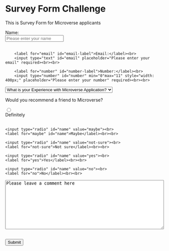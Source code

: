 <!DOCTYPE html>
<html lang="en">
<head>
    <meta charset="UTF-8">
    <meta http-equiv="X-UA-Compatible" content="IE=edge">
    <meta name="viewport" content="width=device-width, initial-scale=1.0">
    <link rel="stylesheet" href="C:\Users\U A E\Documents\desktop files\Desktop\my tasks\microverse\microverseSurvey.css">
    <title>microverseSurvey</title>
</head>
<body>
    <h1 id="title">Survey Form Challenge</h1>
    <p id="description">This is Survey Form for Microverse applicants</p>
    <form action="form" id="survey-form">
        <label for="name" id="name-label">Name:</label><br>
        <input type="text" id="name" placeholder="Please enter your name"><br><br>

        <label for="email" id="email-label">Email:</label><br>
        <input type="text" id="email" placeholder="Please enter your email" required><br><br>

        <label for="number" id="number-label">Number:</label><br>
        <input type="number" id="number" min="0"max="11" style="width: 400px;" placeholder="Please enter your number" required><br><br>

<select name="select" id="dropdown">
    <option value="your-take">What is your Experience with Microverse Application?</option>
    <option value="interesting">Interesting?</option>
    <option value="impossible">impossible to Accomplish?</option>
    <option value="frindly">Beginner Friendly?</option>
    <option value="moderate">Moderate?</option>
    <option value="hard">Hard?</option>
</select>
<radio>
    <p>Would you recommend a friend to Microverse?</p>
    <input type="radio" id="name" value="definitely"><br>
    <label for="definitely">Definitely</label><br><br>

    <input type="radio" id="name" value="maybe"><br>
    <label for="maybe" id="name">Maybe</label><br><br>

    <input type="radio" id="name" value="not-sure"><br>
    <label for="not-sure">Not sure</label><br><br>

    <input type="radio" id="name" value="yes"><br>
    <label for="yes">Yes</label><br><br>

    <input type="radio" id="name" value="no"><br>
    <label for="no">No</label><br><br>
</radio>

<textarea name="" id="text-area" cols="60" rows="10">Please leave a comment here</textarea><br><br>

<button id="submit">Submit</button>
    </form>
</body>
</html>
